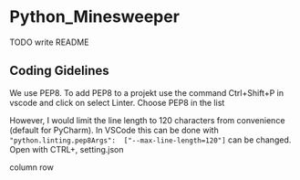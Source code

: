 # Python_Minesweeper

TODO write README

## Coding Gidelines

We use PEP8. To add PEP8 to a projekt use the command Ctrl+Shift+P in vscode and click on select Linter. Choose PEP8 in the list

However, I would limit the line length to 120 characters from convenience (default for PyCharm). In VSCode this can be done with `"python.linting.pep8Args":  ["--max-line-length=120"]` can be changed. Open with CTRL+, setting.json

column row